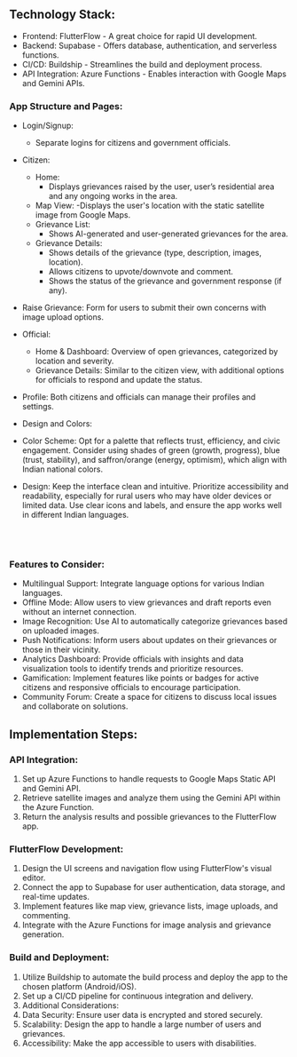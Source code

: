 ## Technology Stack:
  * Frontend: FlutterFlow - A great choice for rapid UI development.
  * Backend: Supabase - Offers database, authentication, and serverless functions.
  * CI/CD: Buildship - Streamlines the build and deployment process.
  * API Integration: Azure Functions - Enables interaction with Google Maps and Gemini APIs.
  

### App Structure and Pages:
  * Login/Signup:
    - Separate logins for citizens and government officials.
  * Citizen:
    * Home:
      - Displays grievances raised by the user, user’s residential area and any ongoing works in the area.
    * Map View:
      -Displays the user's location with the static satellite image from Google Maps.
    * Grievance List:
      - Shows AI-generated and user-generated grievances for the area.
    * Grievance Details: 
      - Shows details of the grievance (type, description, images, location).
      - Allows citizens to upvote/downvote and comment.
      - Shows the status of the grievance and government response (if any).
  
  * Raise Grievance: Form for users to submit their own concerns with image upload options.
  * Official:
    - Home & Dashboard: Overview of open grievances, categorized by location and severity.
    - Grievance Details: Similar to the citizen view, with additional options for officials to respond and update the status.
  * Profile: Both citizens and officials can manage their profiles and settings.
  * Design and Colors:
  * Color Scheme: Opt for a palette that reflects trust, efficiency, and civic engagement. Consider using shades of green (growth, progress), blue (trust, stability), and saffron/orange (energy, optimism), which align with Indian national colors.
  * Design: Keep the interface clean and intuitive. Prioritize accessibility and readability, especially for rural users who may have older devices or limited data. Use clear icons and labels, and ensure the app works well in different Indian languages.


</br></br>
### Features to Consider:
* Multilingual Support: Integrate language options for various Indian languages.
* Offline Mode: Allow users to view grievances and draft reports even without an internet connection.
* Image Recognition: Use AI to automatically categorize grievances based on uploaded images.
* Push Notifications: Inform users about updates on their grievances or those in their vicinity.
* Analytics Dashboard: Provide officials with insights and data visualization tools to identify trends and prioritize resources.
* Gamification: Implement features like points or badges for active citizens and responsive officials to encourage participation.
* Community Forum: Create a space for citizens to discuss local issues and collaborate on solutions.

## Implementation Steps:
### API Integration:
1. Set up Azure Functions to handle requests to Google Maps Static API and Gemini API.
2. Retrieve satellite images and analyze them using the Gemini API within the Azure Function.
3. Return the analysis results and possible grievances to the FlutterFlow app.
### FlutterFlow Development:
1. Design the UI screens and navigation flow using FlutterFlow's visual editor.
2. Connect the app to Supabase for user authentication, data storage, and real-time updates.
3. Implement features like map view, grievance lists, image uploads, and commenting.
4. Integrate with the Azure Functions for image analysis and grievance generation.
### Build and Deployment:
1. Utilize Buildship to automate the build process and deploy the app to the chosen platform (Android/iOS).
2. Set up a CI/CD pipeline for continuous integration and delivery.
3. Additional Considerations:
4. Data Security: Ensure user data is encrypted and stored securely.
5. Scalability: Design the app to handle a large number of users and grievances.
6. Accessibility: Make the app accessible to users with disabilities.
